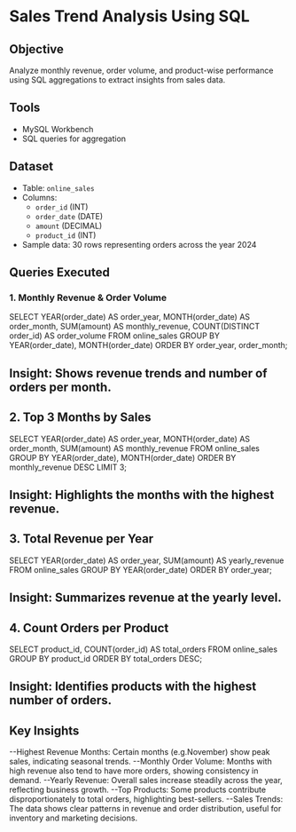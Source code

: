 # Sales Trend Analysis Using SQL

## Objective
Analyze monthly revenue, order volume, and product-wise performance using SQL aggregations to extract insights from sales data.

## Tools
- MySQL Workbench 
- SQL queries for aggregation

## Dataset
- Table: `online_sales`  
- Columns:  
  - `order_id` (INT)  
  - `order_date` (DATE)  
  - `amount` (DECIMAL)  
  - `product_id` (INT)  
- Sample data: 30 rows representing orders across the year 2024

## Queries Executed

### 1. Monthly Revenue & Order Volume
SELECT 
    YEAR(order_date) AS order_year,
    MONTH(order_date) AS order_month,
    SUM(amount) AS monthly_revenue,
    COUNT(DISTINCT order_id) AS order_volume
FROM online_sales
GROUP BY YEAR(order_date), MONTH(order_date)
ORDER BY order_year, order_month;
## Insight: Shows revenue trends and number of orders per month.

## 2. Top 3 Months by Sales
SELECT 
    YEAR(order_date) AS order_year,
    MONTH(order_date) AS order_month,
    SUM(amount) AS monthly_revenue
FROM online_sales
GROUP BY YEAR(order_date), MONTH(order_date)
ORDER BY monthly_revenue DESC
LIMIT 3;
## Insight: Highlights the months with the highest revenue.

## 3. Total Revenue per Year
SELECT 
    YEAR(order_date) AS order_year,
    SUM(amount) AS yearly_revenue
FROM online_sales
GROUP BY YEAR(order_date)
ORDER BY order_year;
## Insight: Summarizes revenue at the yearly level.

## 4. Count Orders per Product
SELECT 
    product_id,
    COUNT(order_id) AS total_orders
FROM online_sales
GROUP BY product_id
ORDER BY total_orders DESC;
## Insight: Identifies products with the highest number of orders.

## Key Insights

--Highest Revenue Months: Certain months (e.g.November) show peak sales, indicating seasonal trends.
--Monthly Order Volume: Months with high revenue also tend to have more orders, showing consistency in demand.
--Yearly Revenue: Overall sales increase steadily across the year, reflecting business growth.
--Top Products: Some products contribute disproportionately to total orders, highlighting best-sellers.
--Sales Trends: The data shows clear patterns in revenue and order distribution, useful for inventory and marketing decisions.
